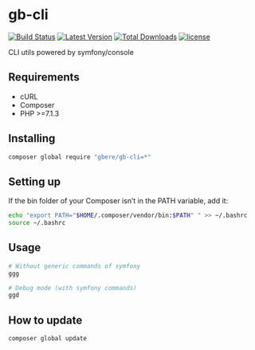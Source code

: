 gb-cli
======

[![Build Status](https://img.shields.io/travis/gbere/gb-cli/master.svg?longCache=true&style=for-the-badge)](https://travis-ci.org/gbere/gb-cli)
[![Latest Version](https://img.shields.io/github/release/gbere/gb-cli.svg?longCache=true&style=for-the-badge)](https://github.com/gbere/gb-cli/releases)
[![Total Downloads](https://img.shields.io/packagist/dt/gbere/gb-cli.svg?longCache=true&style=for-the-badge)](https://packagist.org/packages/gbere/gb-cli)
[![license](https://img.shields.io/github/license/mashape/apistatus.svg?longCache=true&style=for-the-badge)](https://en.wikipedia.org/wiki/MIT_License)

CLI utils powered by symfony/console

## Requirements

- cURL
- Composer
- PHP >=7.1.3

## Installing

```bash
composer global require "gbere/gb-cli=*"
```

## Setting up

If the bin folder of your Composer isn’t in the PATH variable, add it:

```bash
echo "export PATH="$HOME/.composer/vendor/bin:$PATH" " >> ~/.bashrc
source ~/.bashrc
```

## Usage

```bash
# Without generic commands of symfony
ggg

# Debug mode (with symfony commands)
ggd
```
## How to update

````bash
composer global update
````